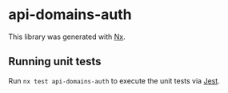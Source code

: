 <!-- gitbook-ignore -->

# api-domains-auth

This library was generated with [Nx](https://nx.dev).

## Running unit tests

Run `nx test api-domains-auth` to execute the unit tests via [Jest](https://jestjs.io).
